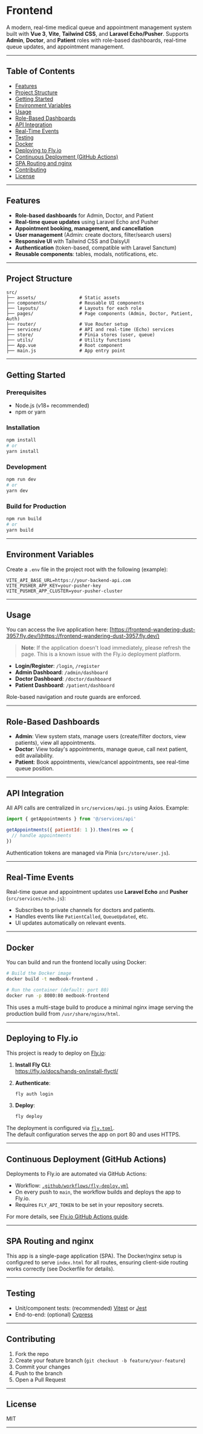 # Frontend

A modern, real-time medical queue and appointment management system built with **Vue 3**, **Vite**, **Tailwind CSS**, and **Laravel Echo/Pusher**. Supports **Admin**, **Doctor**, and **Patient** roles with role-based dashboards, real-time queue updates, and appointment management.

---

## Table of Contents

- [Features](#features)
- [Project Structure](#project-structure)
- [Getting Started](#getting-started)
- [Environment Variables](#environment-variables)
- [Usage](#usage)
- [Role-Based Dashboards](#role-based-dashboards)
- [API Integration](#api-integration)
- [Real-Time Events](#real-time-events)
- [Testing](#testing)
- [Docker](#docker)
- [Deploying to Fly.io](#deploying-to-flyio)
- [Continuous Deployment (GitHub Actions)](#continuous-deployment-github-actions)
- [SPA Routing and nginx](#spa-routing-and-nginx)
- [Contributing](#contributing)
- [License](#license)

---

## Features

- **Role-based dashboards** for Admin, Doctor, and Patient
- **Real-time queue updates** using Laravel Echo and Pusher
- **Appointment booking, management, and cancellation**
- **User management** (Admin: create doctors, filter/search users)
- **Responsive UI** with Tailwind CSS and DaisyUI
- **Authentication** (token-based, compatible with Laravel Sanctum)
- **Reusable components**: tables, modals, notifications, etc.

---

## Project Structure

```
src/
├── assets/                # Static assets
├── components/            # Reusable UI components
├── layouts/               # Layouts for each role
├── pages/                 # Page components (Admin, Doctor, Patient, Auth)
├── router/                # Vue Router setup
├── services/              # API and real-time (Echo) services
├── store/                 # Pinia stores (user, queue)
├── utils/                 # Utility functions
├── App.vue                # Root component
├── main.js                # App entry point
```

---

## Getting Started

### Prerequisites

- Node.js (v18+ recommended)
- npm or yarn

### Installation

```bash
npm install
# or
yarn install
```

### Development

```bash
npm run dev
# or
yarn dev
```

### Build for Production

```bash
npm run build
# or
yarn build
```

---

## Environment Variables

Create a `.env` file in the project root with the following (example):

```
VITE_API_BASE_URL=https://your-backend-api.com
VITE_PUSHER_APP_KEY=your-pusher-key
VITE_PUSHER_APP_CLUSTER=your-pusher-cluster
```

---

## Usage

You can access the live application here: [https://frontend-wandering-dust-3957.fly.dev/](https://frontend-wandering-dust-3957.fly.dev/)

> **Note**: If the application doesn't load immediately, please refresh the page. This is a known issue with the Fly.io deployment platform.


- **Login/Register**: `/login`, `/register`
- **Admin Dashboard**: `/admin/dashboard`
- **Doctor Dashboard**: `/doctor/dashboard`
- **Patient Dashboard**: `/patient/dashboard`

Role-based navigation and route guards are enforced.

---

## Role-Based Dashboards

- **Admin**: View system stats, manage users (create/filter doctors, view patients), view all appointments.
- **Doctor**: View today's appointments, manage queue, call next patient, edit availability.
- **Patient**: Book appointments, view/cancel appointments, see real-time queue position.

---

## API Integration

All API calls are centralized in `src/services/api.js` using Axios. Example:

```js
import { getAppointments } from '@/services/api'

getAppointments({ patientId: 1 }).then(res => {
  // handle appointments
})
```

Authentication tokens are managed via Pinia (`src/store/user.js`).

---

## Real-Time Events

Real-time queue and appointment updates use **Laravel Echo** and **Pusher** (`src/services/echo.js`):

- Subscribes to private channels for doctors and patients.
- Handles events like `PatientCalled`, `QueueUpdated`, etc.
- UI updates automatically on relevant events.

---

## Docker

You can build and run the frontend locally using Docker:

```bash
# Build the Docker image
docker build -t medbook-frontend .

# Run the container (default: port 80)
docker run -p 8080:80 medbook-frontend
```

This uses a multi-stage build to produce a minimal nginx image serving the production build from `/usr/share/nginx/html`.

---

## Deploying to Fly.io

This project is ready to deploy on [Fly.io](https://fly.io/):


1. **Install Fly CLI**:  
   https://fly.io/docs/hands-on/install-flyctl/

2. **Authenticate**:  
   ```bash
   fly auth login
   ```

3. **Deploy**:  
   ```bash
   fly deploy
   ```

The deployment is configured via [`fly.toml`](./fly.toml).  
The default configuration serves the app on port 80 and uses HTTPS.

---

## Continuous Deployment (GitHub Actions)

Deployments to Fly.io are automated via GitHub Actions:

- Workflow: [`.github/workflows/fly-deploy.yml`](.github/workflows/fly-deploy.yml)
- On every push to `main`, the workflow builds and deploys the app to Fly.io.
- Requires `FLY_API_TOKEN` to be set in your repository secrets.

For more details, see [Fly.io GitHub Actions guide](https://fly.io/docs/app-guides/continuous-deployment-with-github-actions/).

---

## SPA Routing and nginx

This app is a single-page application (SPA). The Docker/nginx setup is configured to serve `index.html` for all routes, ensuring client-side routing works correctly (see Dockerfile for details).

---

## Testing

- Unit/component tests: (recommended) [Vitest](https://vitest.dev/) or [Jest](https://jestjs.io/)
- End-to-end: (optional) [Cypress](https://www.cypress.io/)

---

## Contributing

1. Fork the repo
2. Create your feature branch (`git checkout -b feature/your-feature`)
3. Commit your changes
4. Push to the branch
5. Open a Pull Request

---

## License

MIT

---


